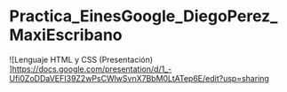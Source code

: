 # Practica_EinesGoogle_DiegoPerez_MaxiEscribano

![Lenguaje HTML y CSS (Presentación) ]https://docs.google.com/presentation/d/1_-Ufi0ZoDDaVEFI39Z2wPsCWlwSvnX7BbM0LtATep6E/edit?usp=sharing

